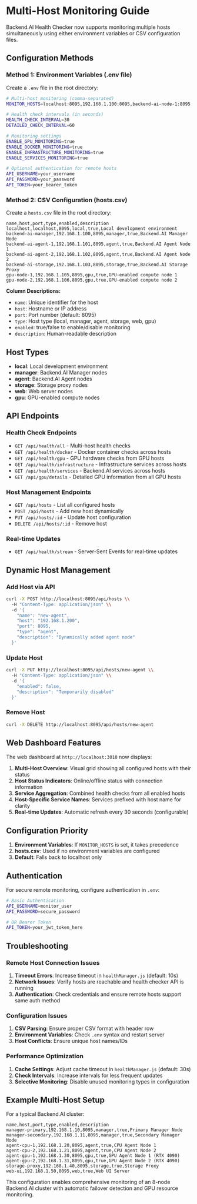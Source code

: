 # Multi-Host Monitoring Guide

Backend.AI Health Checker now supports monitoring multiple hosts simultaneously using either environment variables or CSV configuration files.

## Configuration Methods

### Method 1: Environment Variables (.env file)

Create a `.env` file in the root directory:

```bash
# Multi-host monitoring (comma-separated)
MONITOR_HOSTS=localhost:8095,192.168.1.100:8095,backend-ai-node-1:8095

# Health check intervals (in seconds)
HEALTH_CHECK_INTERVAL=30
DETAILED_CHECK_INTERVAL=60

# Monitoring settings
ENABLE_GPU_MONITORING=true
ENABLE_DOCKER_MONITORING=true
ENABLE_INFRASTRUCTURE_MONITORING=true
ENABLE_SERVICES_MONITORING=true

# Optional authentication for remote hosts
API_USERNAME=your_username
API_PASSWORD=your_password
API_TOKEN=your_bearer_token
```

### Method 2: CSV Configuration (hosts.csv)

Create a `hosts.csv` file in the root directory:

```csv
name,host,port,type,enabled,description
localhost,localhost,8095,local,true,Local development environment
backend-ai-manager,192.168.1.100,8095,manager,true,Backend.AI Manager Node
backend-ai-agent-1,192.168.1.101,8095,agent,true,Backend.AI Agent Node 1
backend-ai-agent-2,192.168.1.102,8095,agent,true,Backend.AI Agent Node 2
backend-ai-storage,192.168.1.103,8095,storage,true,Backend.AI Storage Proxy
gpu-node-1,192.168.1.105,8095,gpu,true,GPU-enabled compute node 1
gpu-node-2,192.168.1.106,8095,gpu,true,GPU-enabled compute node 2
```

**Column Descriptions:**
- `name`: Unique identifier for the host
- `host`: Hostname or IP address
- `port`: Port number (default: 8095)
- `type`: Host type (local, manager, agent, storage, web, gpu)
- `enabled`: true/false to enable/disable monitoring
- `description`: Human-readable description

## Host Types

- **local**: Local development environment
- **manager**: Backend.AI Manager nodes
- **agent**: Backend.AI Agent nodes  
- **storage**: Storage proxy nodes
- **web**: Web server nodes
- **gpu**: GPU-enabled compute nodes

## API Endpoints

### Health Check Endpoints
- `GET /api/health/all` - Multi-host health checks
- `GET /api/health/docker` - Docker container checks across hosts
- `GET /api/health/gpu` - GPU hardware checks from GPU hosts
- `GET /api/health/infrastructure` - Infrastructure services across hosts
- `GET /api/health/services` - Backend.AI services across hosts
- `GET /api/gpu/details` - Detailed GPU information from all GPU hosts

### Host Management Endpoints
- `GET /api/hosts` - List all configured hosts
- `POST /api/hosts` - Add new host dynamically
- `PUT /api/hosts/:id` - Update host configuration
- `DELETE /api/hosts/:id` - Remove host

### Real-time Updates
- `GET /api/health/stream` - Server-Sent Events for real-time updates

## Dynamic Host Management

### Add Host via API
```bash
curl -X POST http://localhost:8095/api/hosts \\
  -H "Content-Type: application/json" \\
  -d '{
    "name": "new-agent",
    "host": "192.168.1.200",
    "port": 8095,
    "type": "agent",
    "description": "Dynamically added agent node"
  }'
```

### Update Host
```bash
curl -X PUT http://localhost:8095/api/hosts/new-agent \\
  -H "Content-Type: application/json" \\
  -d '{
    "enabled": false,
    "description": "Temporarily disabled"
  }'
```

### Remove Host
```bash
curl -X DELETE http://localhost:8095/api/hosts/new-agent
```

## Web Dashboard Features

The web dashboard at `http://localhost:3010` now displays:

1. **Multi-Host Overview**: Visual grid showing all configured hosts with their status
2. **Host Status Indicators**: Online/offline status with connection information  
3. **Service Aggregation**: Combined health checks from all enabled hosts
4. **Host-Specific Service Names**: Services prefixed with host name for clarity
5. **Real-time Updates**: Automatic refresh every 30 seconds (configurable)

## Configuration Priority

1. **Environment Variables**: If `MONITOR_HOSTS` is set, it takes precedence
2. **hosts.csv**: Used if no environment variables are configured
3. **Default**: Falls back to localhost only

## Authentication

For secure remote monitoring, configure authentication in `.env`:

```bash
# Basic Authentication
API_USERNAME=monitor_user
API_PASSWORD=secure_password

# OR Bearer Token
API_TOKEN=your_jwt_token_here
```

## Troubleshooting

### Remote Host Connection Issues

1. **Timeout Errors**: Increase timeout in `healthManager.js` (default: 10s)
2. **Network Issues**: Verify hosts are reachable and health checker API is running
3. **Authentication**: Check credentials and ensure remote hosts support same auth method

### Configuration Issues

1. **CSV Parsing**: Ensure proper CSV format with header row
2. **Environment Variables**: Check `.env` syntax and restart server
3. **Host Conflicts**: Ensure unique host names/IDs

### Performance Optimization

1. **Cache Settings**: Adjust cache timeout in `healthManager.js` (default: 30s)
2. **Check Intervals**: Increase intervals for less frequent updates
3. **Selective Monitoring**: Disable unused monitoring types in configuration

## Example Multi-Host Setup

For a typical Backend.AI cluster:

```csv
name,host,port,type,enabled,description
manager-primary,192.168.1.10,8095,manager,true,Primary Manager Node
manager-secondary,192.168.1.11,8095,manager,true,Secondary Manager Node
agent-cpu-1,192.168.1.20,8095,agent,true,CPU Agent Node 1
agent-cpu-2,192.168.1.21,8095,agent,true,CPU Agent Node 2
agent-gpu-1,192.168.1.30,8095,gpu,true,GPU Agent Node 1 (RTX 4090)
agent-gpu-2,192.168.1.31,8095,gpu,true,GPU Agent Node 2 (RTX 4090)
storage-proxy,192.168.1.40,8095,storage,true,Storage Proxy
web-ui,192.168.1.50,8095,web,true,Web UI Server
```

This configuration enables comprehensive monitoring of an 8-node Backend.AI cluster with automatic failover detection and GPU resource monitoring.